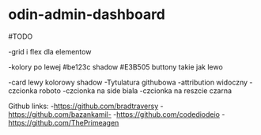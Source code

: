 # odin-admin-dashboard

#TODO

-grid i flex dla elementow

-kolory po lewej #be123c shadow #E3B505 buttony takie jak lewo

-card lewy kolorowy shadow
-Tytulatura githubowa
-attribution widoczny
-czcionka roboto
-czcionka na side biala
-czcionka na reszcie czarna

Github links: -https://github.com/bradtraversy -https://github.com/bazankamil- -https://github.com/codediodeio -https://github.com/ThePrimeagen
